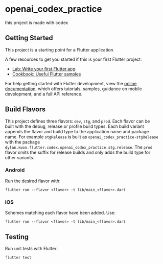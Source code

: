 # openai_codex_practice

this project is made with codex

## Getting Started

This project is a starting point for a Flutter application.

A few resources to get you started if this is your first Flutter project:

- [Lab: Write your first Flutter app](https://docs.flutter.dev/get-started/codelab)
- [Cookbook: Useful Flutter samples](https://docs.flutter.dev/cookbook)

For help getting started with Flutter development, view the
[online documentation](https://docs.flutter.dev/), which offers tutorials,
samples, guidance on mobile development, and a full API reference.

## Build Flavors

This project defines three flavors: `dev`, `stg`, and `prod`.
Each flavor can be built with the debug, release or profile build types.
Each build variant appends the flavor and build type to the application name and package name. For example `stgRelease` is built as `openai_codex_practice-stgRelease` with the package `dylan.kwon.flutter.codex.openai_codex_practice.stg.release`. The `prod` flavor omits the suffix for release builds and only adds the build type for other variants.


### Android
Run the desired flavor with:

```
flutter run --flavor <flavor> -t lib/main_<flavor>.dart
```

### iOS
Schemes matching each flavor have been added. Use:

```
flutter run --flavor <flavor> -t lib/main_<flavor>.dart
```


## Testing

Run unit tests with Flutter:

```
flutter test
```


